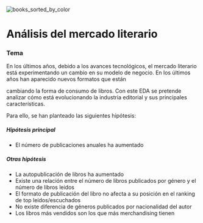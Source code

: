 ![books_sorted_by_color]((https://www.google.com/url?sa=i&url=https%3A%2F%2Fbullis.libguides.com%2Fc.php%3Fg%3D1232953%26p%3D9023252&psig=AOvVaw2gbPbF0kXNsiz4VfeXoyXt&ust=1728598226177000&source=images&cd=vfe&opi=89978449&ved=0CBQQjRxqFwoTCND4062ogokDFQAAAAAdAAAAABAE))
# **Análisis del mercado literario**

### **Tema**
En los últimos años, debido a los avances tecnológicos, el mercado literario está experimentando un cambio en su modelo de negocio. En los últimos años han aparecido nuevos formatos que están

cambiando la forma de consumo de libros. 
Con este EDA se pretende analizar cómo está evolucionando la industria editorial y sus principales características.

Para ello, se han planteado las siguientes hipótesis:
##### Hipótesis principal
* El número de publicaciones anuales ha aumentado

##### Otras hipótesis
* La autopublicación de libros ha aumentado
* Existe una relación entre el número de libros publicados por género y el número de libros leidos
* El formato de publicación del libro no afecta a su posición en el ranking de top leídos/escuchados
* No existe diferencia de géneros publicados por nacionalidad del autor
* Los libros más vendidos son los que más merchandising tienen
